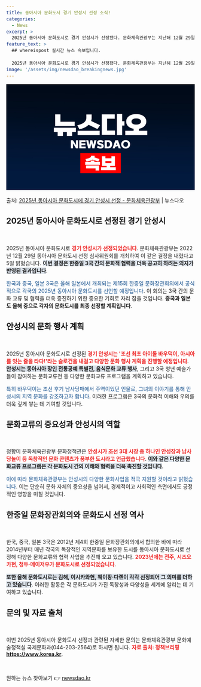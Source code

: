 ```yaml
---
title: 동아시아 문화도시 경기 안성시 선정 소식!
categories:
  - News
excerpt: >
  2025년 동아시아 문화도시로 경기 안성시가 선정됐다. 문화체육관광부는 지난해 12월 29일 동아시아 문화도…
feature_text: >
  ## whereispost 실시간 뉴스 속보입니다.

  2025년 동아시아 문화도시로 경기 안성시가 선정됐다. 문화체육관광부는 지난해 12월 29일 동아시아 문화도…
image: '/assets/img/newsdao_breakingnews.jpg'
---
```


![뉴스다오 속보](/assets/img/newsdao_breakingnews.jpg)

<p>출처: <a href="https://newsdao.kr/2937" rel="dofollow">2025년 동아시아 문화도시에 경기 안성시 선정 - 문화체육관광부</a> | 뉴스다오</p>

<h2 data-ke-size="size26">2025년 동아시아 문화도시로 선정된 경기 안성시</h2>

<p data-ke-size="size16">&nbsp;</p>

2025년 동아시아 문화도시로 <b><span style="color: #ee2323;">경기 안성시가 선정되었습니다</span></b>.  문화체육관광부는 2022년 12월 29일 동아시아 문화도시 선정 심사위원회를 개최하여 이 같은 결정을 내렸다고 5일 밝혔습니다. <b><span style="background-color: #21538527;">이번 결정은 한중일 3국 간의 문화적 협력을 더욱 공고히 하려는 의지가 반영된 결과입니다</span></b>.

<span style="color: #1a5490;">한국과 중국, 일본 3국은 올해 일본에서 개최되는 제15회 한중일 문화장관회의에서 공식적으로 각국의 2025년 동아시아 문화도시를 선언할 예정입니다</span>. 이 회의는 3국 간의 문화 교류 및 협력을 더욱 증진하기 위한 중요한 기회로 자리 잡을 것입니다. <b>중국과 일본도 올해 중으로 각자의 문화도시를 최종 선정할 계획입니다</b>.

<h2 data-ke-size="size26">안성시의 문화 행사 계획</h2>

<p data-ke-size="size16">&nbsp;</p>

2025년 동아시아 문화도시로 선정된 <b><span style="color: #ee2323;">경기 안성시는 '조선 최초 아이돌 바우덕이, 아시아를 잇는 줄을 타다!'라는 슬로건을 내걸고 다양한 문화 행사 계획을 진행할 예정입니다</span></b>. <b><span style="background-color: #21538527;">안성시는 동아시아 장인 전통공예 특별전, 음식문화 교류 행사</span></b>, 그리고 3국 청년 예술가들이 참여하는 문화교류전 등 다양한 문화교류 프로그램을 계획하고 있습니다.

<span style="color: #1a5490;">특히 바우덕이는 조선 후기 남사당패에서 주역이었던 인물로, 그녀의 이야기를 통해 안성시의 지역 문화를 강조하고자 합니다</span>. 이러한 프로그램은 3국의 문화적 이해와 우의를 더욱 깊게 쌓는 데 기여할 것입니다.

<h2 data-ke-size="size26">문화교류의 중요성과 안성시의 역할</h2>

<p data-ke-size="size16">&nbsp;</p>

정향미 문화체육관광부 문화정책관은 <b><span style="color: #ee2323;">안성시가 조선 3대 시장 중 하나인 안성장과 남사당놀이 등 독창적인 문화 콘텐츠가 풍부한 도시라고 언급했습니다</span></b>. <b><span style="background-color: #21538527;">이와 같은 다양한 문화교류 프로그램은 각 문화도시 간의 이해와 협력을 더욱 촉진할 것입니다</span></b>.

<span style="color: #1a5490;">이에 따라 문화체육관광부는 안성시의 다양한 문화사업을 적극 지원할 것이라고 밝혔습니다</span>. 이는 단순히 문화 자체의 중요성을 넘어서, 경제적이고 사회적인 측면에서도 긍정적인 영향을 미칠 것입니다.

<h2 data-ke-size="size26">한중일 문화장관회의와 문화도시 선정 역사</h2>

<p data-ke-size="size16">&nbsp;</p>

한국, 중국, 일본 3국은 2012년 제4회 한중일 문화장관회의에서 합의한 바에 따라 2014년부터 매년 각국의 독창적인 지역문화를 보유한 도시를 동아시아 문화도시로 선정해 다양한 문화교류와 협력 사업을 추진해 오고 있습니다. <b><span style="color: #ee2323;">2023년에는 전주, 시즈오카현, 청두·메이저우가 문화도시로 선정되었습니다</span></b>.

<b><span style="background-color: #21538527;">또한 올해 문화도시로는 김해, 이시카와현, 웨이팡·다롄이 각각 선정되어 그 의미를 더하고 있습니다</span></b>. 이러한 활동은 각 문화도시가 가진 독창성과 다양성을 세계에 알리는 데 기여하고 있습니다.

<h2 data-ke-size="size26">문의 및 자료 출처</h2>

<p data-ke-size="size16">&nbsp;</p>

이번 2025년 동아시아 문화도시 선정과 관련된 자세한 문의는 문화체육관광부 문화예술정책실 국제문화과(044-203-2564)로 하시면 됩니다. <b><span style="color: #ee2323;">자료 출처: 정책브리핑 https://www.korea.kr</span></b>.

<p data-ke-size="size16">&nbsp;</p> 

원하는 뉴스 찾아보기 👉 <a href="https://newsdao.kr" rel="dofollow">newsdao.kr</a>


